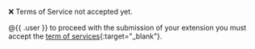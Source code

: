 :x: Terms of Service not accepted yet.

@{{ .user }} to proceed with the submission of your extension you must accept the [term of services](https://www.docker.com/legal/extensions_marketplace_developer_agreement/){:target="_blank"}.
